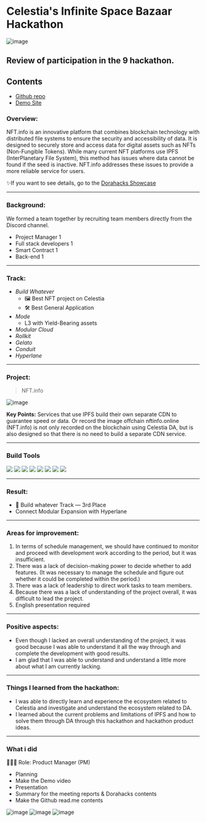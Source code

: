 # Celestia's Infinite Space Bazaar Hackathon
![image](https://github.com/Joseph-hackathon/hackathon/assets/144579614/37ee2fc3-d5a8-4f18-80a3-f098d0069512)

## Review of participation in the 9 hackathon.

## Contents
- [Github repo](https://github.com/hackathemy/nftinfo)
- [Demo Site](https://demo.nftinfo.online/)

### Overview:
NFT.info is an innovative platform that combines blockchain technology with distributed file systems to ensure the security and accessibility of data. 
It is designed to securely store and access data for digital assets such as NFTs (Non-Fungible Tokens). 
While many current NFT platforms use IPFS (InterPlanetary File System), this method has issues where data cannot be found if the seed is inactive. 
NFT.info addresses these issues to provide a more reliable service for users.

✨If you want to see details, go to the [Dorahacks Showcase](https://dorahacks.io/ko/buidl/12604)

---
### Background:
We formed a team together by recruiting team members directly from the Discord channel.
- Project Manager 1
- Full stack developers 1
- Smart Contract 1
- Back-end 1

---
### Track:
- *Build Whatever*
  - 🖼️ Best NFT project on Celestia
  - 🛠️ Best General Application
- *Mode* 
  - L3 with Yield-Bearing assets
- *Modular Cloud* 
- *Rollkit*
- *Gelato*
- *Conduit*
- *Hyperlane*

---
### Project:
> NFT.info

![image](https://github.com/Joseph-hackathon/hackathon/assets/144579614/9846d5fe-a624-4fd6-a83c-34f57eed14a9)

**Key Points:**
Services that use IPFS build their own separate CDN to guarantee speed or data. 
Or record the image offchain nftinfo.online (NFT.info) is not only recorded on the blockchain using Celestia DA, 
but is also designed so that there is no need to build a separate CDN service.

---
### Build Tools
<img src="https://img.shields.io/badge/Typescript-3178C6?style=flat&logo=typescript&logoColor=white"/> <img src="https://img.shields.io/badge/Go-00ADD8?style=flat&logo=go&logoColor=white"/> <img src="https://img.shields.io/badge/JavaScript-F7DF1E?style=flat&logo=javascript&logoColor=white"/> <img src="https://img.shields.io/badge/Next.js-ffffff?style=flat&logo=nextdotjs&logoColor=black"/> <img src="https://img.shields.io/badge/React-61DAFB?style=flat&logo=react&logoColor=white"/> <img src="https://img.shields.io/badge/Solidity-363636?style=flat&logo=solidity&logoColor=white"/> <img src="https://img.shields.io/badge/Web3.js-F16822?style=flat&logo=web3dotjs&logoColor=white"/> <img src="https://img.shields.io/badge/Chainlink-375BD2?style=flat&logo=chainlink&logoColor=white"/>

---
### Result:
- 🥉 Build whatever Track — 3rd Place
- Connect Modular Expansion with Hyperlane

---
### Areas for improvement:
1) In terms of schedule management, we should have continued to monitor and proceed with development work according to the period, but it was insufficient.
2) There was a lack of decision-making power to decide whether to add features. (It was necessary to manage the schedule and figure out whether it could be completed within the period.)
3) There was a lack of leadership to direct work tasks to team members.
4) Because there was a lack of understanding of the project overall, it was difficult to lead the project.
5) English presentation required

---
### Positive aspects:
- Even though I lacked an overall understanding of the project, it was good because I was able to understand it all the way through and complete the development with good results.
- I am glad that I was able to understand and understand a little more about what I am currently lacking.

---
### Things I learned from the hackathon:
- I was able to directly learn and experience the ecosystem related to Celestia and investigate and understand the ecosystem related to DA.
- I learned about the current problems and limitations of IPFS and how to solve them through DA through this hackathon and hackathon product ideas.

---
### What i did
👨🏼‍💻 Role: Product Manager (PM)

- Planning
- Make the Demo video
- Presentation
- Summary for the meeting reports & Dorahacks contents
- Make the Github read.me contents

![image](https://github.com/Joseph-hackathon/hackathon/assets/144579614/513598bf-0bb7-414b-9235-db0cfc1dcd10)
![image](https://github.com/Joseph-hackathon/hackathon/assets/144579614/10a703b1-d8ec-41a9-994c-0d29bfd82af2)
![image](https://github.com/Joseph-hackathon/hackathon/assets/144579614/559d4903-a980-4b6f-a7e7-ba84024739e0)


